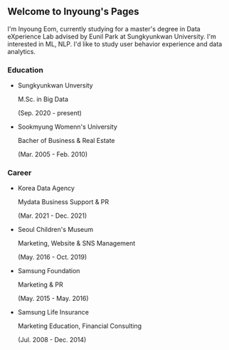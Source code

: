 ## Welcome to Inyoung's Pages

I'm Inyoung Eom, currently studying for a master's degree in Data eXperience Lab advised by Eunil Park at Sungkyunkwan University.
I'm interested in ML, NLP. I'd like to study user behavior experience and data analytics.

### Education
- Sungkyunkwan Unversity 


  M.Sc. in Big Data
  
  (Sep. 2020 - present)
- Sookmyung Womenn's University


  Bacher of Business & Real Estate

  (Mar. 2005 - Feb. 2010)



### Career
- Korea Data Agency


  Mydata Business Support & PR
  
  
  (Mar. 2021 - Dec. 2021)

- Seoul Children's Museum


  Marketing, Website & SNS Management
  
  (May. 2016 - Oct. 2019)

- Samsung Foundation


  Marketing & PR 
  
  (May. 2015 - May. 2016)

- Samsung Life Insurance


  Marketing Education, Financial Consulting
  
  (Jul. 2008 - Dec. 2014)



